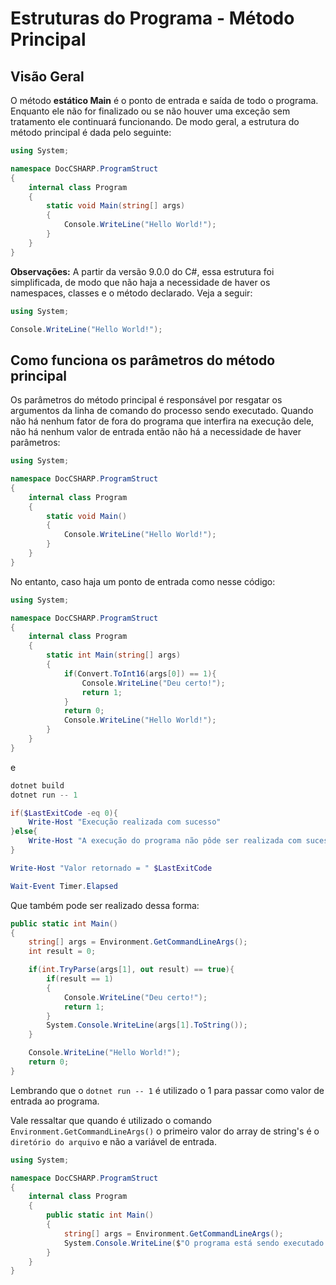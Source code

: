 # Estruturas do Programa - Método Principal

## Visão Geral

O método **estático Main** é o ponto de entrada e saída de todo o programa. Enquanto ele não for finalizado ou se não houver uma exceção sem tratamento ele continuará funcionando. De modo geral, a estrutura do método principal é dada pelo seguinte:

```csharp
using System;

namespace DocCSHARP.ProgramStruct
{
    internal class Program
    {
        static void Main(string[] args)
        {
            Console.WriteLine("Hello World!");
        }
    }
}
```

**Observações:** A partir da versão 9.0.0 do C#, essa estrutura foi simplificada, de modo que não haja a necessidade de haver os namespaces, classes e o método declarado. Veja a seguir:

```csharp
using System;

Console.WriteLine("Hello World!");
```

## Como funciona os parâmetros do método principal

Os parâmetros do método principal é responsável por resgatar os argumentos da linha de comando do processo sendo executado. Quando não há nenhum fator de fora do programa que interfira na execução dele, não há nenhum valor de entrada então não há a necessidade de haver parâmetros:

```csharp
using System;

namespace DocCSHARP.ProgramStruct
{
    internal class Program
    {
        static void Main()
        {
            Console.WriteLine("Hello World!");
        }
    }
}
```

No entanto, caso haja um ponto de entrada como nesse código:

```csharp
using System;

namespace DocCSHARP.ProgramStruct
{
    internal class Program
    {
        static int Main(string[] args)
        {
            if(Convert.ToInt16(args[0]) == 1){
                Console.WriteLine("Deu certo!");
                return 1;
            }
            return 0;
            Console.WriteLine("Hello World!");
        }
    }
}
```
e
```powershell
dotnet build
dotnet run -- 1

if($LastExitCode -eq 0){
    Write-Host "Execução realizada com sucesso"
}else{
    Write-Host "A execução do programa não pôde ser realizada com sucesso"
}

Write-Host "Valor retornado = " $LastExitCode

Wait-Event Timer.Elapsed
```

Que também pode ser realizado dessa forma:
```csharp
public static int Main()
{
    string[] args = Environment.GetCommandLineArgs();
    int result = 0;

    if(int.TryParse(args[1], out result) == true){
        if(result == 1)
        {
            Console.WriteLine("Deu certo!");
            return 1;
        }
        System.Console.WriteLine(args[1].ToString());
    }

    Console.WriteLine("Hello World!");
    return 0;
}
```

Lembrando que o `dotnet run -- 1` é utilizado o 1 para passar como valor de entrada ao programa.

Vale ressaltar que quando é utilizado o comando `Environment.GetCommandLineArgs()` o primeiro valor do array de string's é o `diretório do arquivo` e não a variável de entrada.

```csharp
using System;

namespace DocCSHARP.ProgramStruct
{
    internal class Program
    {
        public static int Main()
        {
            string[] args = Environment.GetCommandLineArgs();
            System.Console.WriteLine($"O programa está sendo executado em {args[0]} e seu valor de entrada é {args[1]}");
        }
    }
}
```